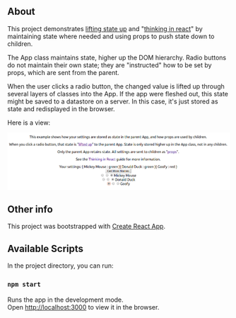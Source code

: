 ## About

This project demonstrates [lifting state up](https://reactjs.org/docs/lifting-state-up.html) and "[thinking in react](https://reactjs.org/docs/thinking-in-react.html)" by maintaining state where needed and using props to push state down to children.

The App class maintains state, higher up the DOM hierarchy. Radio buttons do not maintain their own state; they are "instructed" how to be set by props, which are sent from the parent.

When the user clicks a radio button, the changed value is lifted up through several layers of classes into the App. If the app were fleshed out, this state might be saved to a datastore on a server. In this case, it's just stored as state and redisplayed in the browser.

Here is a view:

![view](https://raw.githubusercontent.com/mdoery/react-radio-list/master/react-radio-list.png "app has three radio buttons")

## Other info

This project was bootstrapped with [Create React App](https://github.com/facebook/create-react-app).

## Available Scripts

In the project directory, you can run:

### `npm start`

Runs the app in the development mode.<br>
Open [http://localhost:3000](http://localhost:3000) to view it in the browser.


